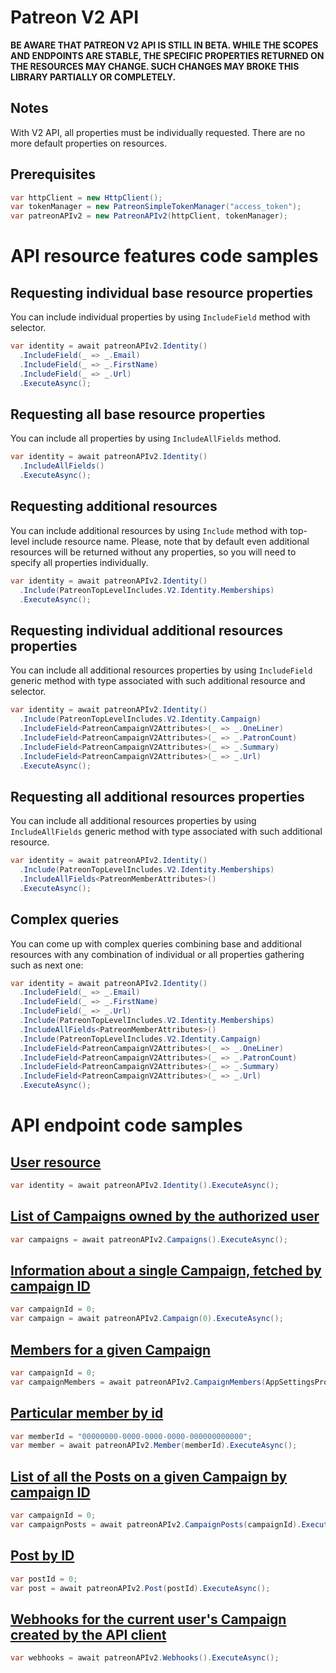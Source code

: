 # Patreon V2 API
**BE AWARE THAT PATREON V2 API IS STILL IN BETA. WHILE THE SCOPES AND ENDPOINTS ARE STABLE, THE SPECIFIC PROPERTIES RETURNED ON THE RESOURCES MAY CHANGE. SUCH CHANGES MAY BROKE THIS LIBRARY PARTIALLY OR COMPLETELY.**

## Notes
With V2 API, all properties must be individually requested. There are no more default properties on resources.

## Prerequisites
```csharp
var httpClient = new HttpClient();
var tokenManager = new PatreonSimpleTokenManager("access_token");
var patreonAPIv2 = new PatreonAPIv2(httpClient, tokenManager);
```

# API resource features code samples

## Requesting individual base resource properties
You can include individual properties by using `IncludeField` method with selector.

```csharp
var identity = await patreonAPIv2.Identity()
  .IncludeField(_ => _.Email)
  .IncludeField(_ => _.FirstName)
  .IncludeField(_ => _.Url)
  .ExecuteAsync();
```

## Requesting all base resource properties
You can include all properties by using `IncludeAllFields` method.

```csharp
var identity = await patreonAPIv2.Identity()
  .IncludeAllFields()
  .ExecuteAsync();
```

## Requesting additional resources
You can include additional resources by using `Include` method with top-level include resource name.
Please, note that by default even additional resources will be returned without any properties, so you will need to specify all properties individually.

```csharp
var identity = await patreonAPIv2.Identity()
  .Include(PatreonTopLevelIncludes.V2.Identity.Memberships)
  .ExecuteAsync();
```

## Requesting individual additional resources properties
You can include all additional resources properties by using `IncludeField` generic method with type associated with such additional resource and selector.

```csharp
var identity = await patreonAPIv2.Identity()
  .Include(PatreonTopLevelIncludes.V2.Identity.Campaign)
  .IncludeField<PatreonCampaignV2Attributes>(_ => _.OneLiner)
  .IncludeField<PatreonCampaignV2Attributes>(_ => _.PatronCount)
  .IncludeField<PatreonCampaignV2Attributes>(_ => _.Summary)
  .IncludeField<PatreonCampaignV2Attributes>(_ => _.Url)
  .ExecuteAsync();
```

## Requesting all additional resources properties
You can include all additional resources properties by using `IncludeAllFields` generic method with type associated with such additional resource.

```csharp
var identity = await patreonAPIv2.Identity()
  .Include(PatreonTopLevelIncludes.V2.Identity.Memberships)
  .IncludeAllFields<PatreonMemberAttributes>()
  .ExecuteAsync();
```

## Complex queries
You can come up with complex queries combining base and additional resources with any combination of individual or all properties gathering such as next one:

```csharp
var identity = await patreonAPIv2.Identity()
  .IncludeField(_ => _.Email)
  .IncludeField(_ => _.FirstName)
  .IncludeField(_ => _.Url)
  .Include(PatreonTopLevelIncludes.V2.Identity.Memberships)
  .IncludeAllFields<PatreonMemberAttributes>()
  .Include(PatreonTopLevelIncludes.V2.Identity.Campaign)
  .IncludeField<PatreonCampaignV2Attributes>(_ => _.OneLiner)
  .IncludeField<PatreonCampaignV2Attributes>(_ => _.PatronCount)
  .IncludeField<PatreonCampaignV2Attributes>(_ => _.Summary)
  .IncludeField<PatreonCampaignV2Attributes>(_ => _.Url)
  .ExecuteAsync();
```

# API endpoint code samples

## [User resource](https://docs.patreon.com/#get-api-oauth2-v2-identity)
```csharp
var identity = await patreonAPIv2.Identity().ExecuteAsync();
```

## [List of Campaigns owned by the authorized user](https://docs.patreon.com/#get-api-oauth2-v2-campaigns)
```csharp
var campaigns = await patreonAPIv2.Campaigns().ExecuteAsync();
```

## [Information about a single Campaign, fetched by campaign ID](https://docs.patreon.com/#get-api-oauth2-v2-campaigns-campaign_id)
```csharp
var campaignId = 0;
var campaign = await patreonAPIv2.Campaign(0).ExecuteAsync();
```

## [Members for a given Campaign](https://docs.patreon.com/#get-api-oauth2-v2-campaigns-campaign_id-members)
```csharp
var campaignId = 0;
var campaignMembers = await patreonAPIv2.CampaignMembers(AppSettingsProvider.CampaignId).ExecuteAsync();
```

## [Particular member by id](https://docs.patreon.com/#get-api-oauth2-v2-members-id)
```csharp
var memberId = "00000000-0000-0000-0000-000000000000";
var member = await patreonAPIv2.Member(memberId).ExecuteAsync();
```

## [List of all the Posts on a given Campaign by campaign ID](https://docs.patreon.com/#get-api-oauth2-v2-campaigns-campaign_id-posts)
```csharp
var campaignId = 0;
var campaignPosts = await patreonAPIv2.CampaignPosts(campaignId).ExecuteAsync();
```

## [Post by ID](https://docs.patreon.com/#get-api-oauth2-v2-posts-id)
```csharp
var postId = 0;
var post = await patreonAPIv2.Post(postId).ExecuteAsync();
```

## [Webhooks for the current user's Campaign created by the API client](https://docs.patreon.com/#get-api-oauth2-v2-webhooks)
```csharp
var webhooks = await patreonAPIv2.Webhooks().ExecuteAsync();
```